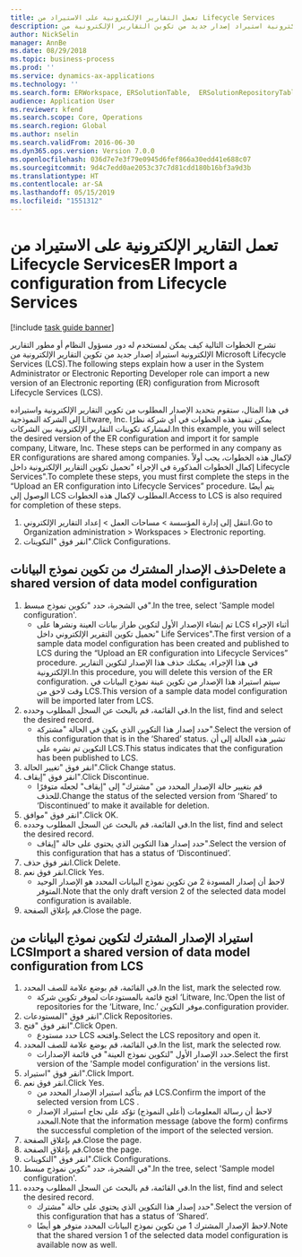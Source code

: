 ```yaml
---
title: تعمل التقارير الإلكترونية على الاستيراد من Lifecycle Services
description: تشرح الخطوات التالية كيف يمكن لمستخدم له دور مسؤول النظام أو مطور التقارير الإلكترونية استيراد إصدار جديد من تكوين التقارير الإلكترونية من Microsoft Lifecycle Services (LCS).
author: NickSelin
manager: AnnBe
ms.date: 08/29/2018
ms.topic: business-process
ms.prod: ''
ms.service: dynamics-ax-applications
ms.technology: ''
ms.search.form: ERWorkspace, ERSolutionTable,  ERSolutionRepositoryTable, ERSolutionImport
audience: Application User
ms.reviewer: kfend
ms.search.scope: Core, Operations
ms.search.region: Global
ms.author: nselin
ms.search.validFrom: 2016-06-30
ms.dyn365.ops.version: Version 7.0.0
ms.openlocfilehash: 036d7e7e3f79e0945d6fef866a30edd41e688c07
ms.sourcegitcommit: 9d4c7edd0ae2053c37c7d81cdd180b16bf3a9d3b
ms.translationtype: HT
ms.contentlocale: ar-SA
ms.lasthandoff: 05/15/2019
ms.locfileid: "1551312"
---
```

# <a name="er-import-a-configuration-from-lifecycle-services"></a><span data-ttu-id="8c6cf-103">تعمل التقارير الإلكترونية على الاستيراد من Lifecycle Services</span><span class="sxs-lookup"><span data-stu-id="8c6cf-103">ER Import a configuration from Lifecycle Services</span></span>

[!include [task guide banner](../../includes/task-guide-banner.md)]

<span data-ttu-id="8c6cf-104">تشرح الخطوات التالية كيف يمكن لمستخدم له دور مسؤول النظام أو مطور التقارير الإلكترونية استيراد إصدار جديد من تكوين التقارير الإلكترونية من Microsoft Lifecycle Services (LCS).</span><span class="sxs-lookup"><span data-stu-id="8c6cf-104">The following steps explain how a user in the System Administrator or Electronic Reporting Developer role can import a new version of an Electronic reporting (ER) configuration from Microsoft Lifecycle Services (LCS).</span></span>

<span data-ttu-id="8c6cf-105">في هذا المثال، ستقوم بتحديد الإصدار المطلوب من تكوين التقارير الإلكترونية واستيراده إلى الشركة النموذجية Litware, Inc. يمكن تنفيذ هذه الخطوات في أي شركة نظرًا لمشاركة تكوينات التقارير الإلكترونية بين الشركات.</span><span class="sxs-lookup"><span data-stu-id="8c6cf-105">In this example, you will select the desired version of the ER configuration and import it for sample company, Litware, Inc. These steps can be performed in any company as ER configurations are shared among companies.</span></span> <span data-ttu-id="8c6cf-106">لإكمال هذه الخطوات، يجب أولاً إكمال الخطوات المذكورة في الإجراء "تحميل تكوين التقارير الإلكترونية داخل Lifecycle Services".</span><span class="sxs-lookup"><span data-stu-id="8c6cf-106">To complete these steps, you must first complete the steps in the “Upload an ER configuration into Lifecycle Services” procedure.</span></span> <span data-ttu-id="8c6cf-107">يتم أيضًا الوصول إلى LCS المطلوب لإكمال هذه الخطوات.</span><span class="sxs-lookup"><span data-stu-id="8c6cf-107">Access to LCS is also required for completion of these steps.</span></span>

1. <span data-ttu-id="8c6cf-108">انتقل إلى إدارة المؤسسة > مساحات العمل‬ > إعداد التقارير الإلكتروني‬.</span><span class="sxs-lookup"><span data-stu-id="8c6cf-108">Go to Organization administration > Workspaces > Electronic reporting.</span></span>
2. <span data-ttu-id="8c6cf-109">انقر فوق "التكوينات".</span><span class="sxs-lookup"><span data-stu-id="8c6cf-109">Click Configurations.</span></span>

## <a name="delete-a-shared-version-of-data-model-configuration"></a><span data-ttu-id="8c6cf-110">حذف الإصدار المشترك من تكوين نموذج البيانات</span><span class="sxs-lookup"><span data-stu-id="8c6cf-110">Delete a shared version of data model configuration</span></span>
1. <span data-ttu-id="8c6cf-111">في الشجرة، حدد "تكوين نموذج مبسط".</span><span class="sxs-lookup"><span data-stu-id="8c6cf-111">In the tree, select 'Sample model configuration'.</span></span>
    * <span data-ttu-id="8c6cf-112">تم إنشاء الإصدار الأول لتكوين طراز بيانات العينة ونشرها على LCS أثناء الإجراء "تحميل تكوين التقرير الإلكتروني داخل Life Services".</span><span class="sxs-lookup"><span data-stu-id="8c6cf-112">The first version of a sample data model configuration has been created and published to LCS during the “Upload an ER configuration into Lifecycle Services” procedure.</span></span> <span data-ttu-id="8c6cf-113">في هذا الإجراء، يمكنك حذف هذا الإصدار لتكوين التقارير الإلكترونية.</span><span class="sxs-lookup"><span data-stu-id="8c6cf-113">In this procedure, you will delete this version of the ER configuration.</span></span> <span data-ttu-id="8c6cf-114">سيتم استيراد هذا الإصدار من تكوين عينة نموذج البيانات في وقت لاحق من LCS.</span><span class="sxs-lookup"><span data-stu-id="8c6cf-114">This version of a sample data model configuration will be imported later from LCS.</span></span>  
2. <span data-ttu-id="8c6cf-115">في القائمة، قم بالبحث عن السجل المطلوب وحدده.</span><span class="sxs-lookup"><span data-stu-id="8c6cf-115">In the list, find and select the desired record.</span></span>
    * <span data-ttu-id="8c6cf-116">حدد إصدار هذا التكوين الذي يكون في الحالة "مشتركة".</span><span class="sxs-lookup"><span data-stu-id="8c6cf-116">Select the version of this configuration that is in the ‘Shared’ status.</span></span> <span data-ttu-id="8c6cf-117">تشير هذه الحالة إلى أن التكوين تم نشره على LCS.</span><span class="sxs-lookup"><span data-stu-id="8c6cf-117">This status indicates that the configuration has been published to LCS.</span></span>  
3. <span data-ttu-id="8c6cf-118">انقر فوق "تغيير الحالة".</span><span class="sxs-lookup"><span data-stu-id="8c6cf-118">Click Change status.</span></span>
4. <span data-ttu-id="8c6cf-119">انقر فوق "إيقاف".</span><span class="sxs-lookup"><span data-stu-id="8c6cf-119">Click Discontinue.</span></span>
    * <span data-ttu-id="8c6cf-120">قم بتغيير حالة الإصدار المحدد من "مشترك" إلى "إيقاف" لجعله متوفرًا للحذف.</span><span class="sxs-lookup"><span data-stu-id="8c6cf-120">Change the status of the selected version from ‘Shared’ to ‘Discontinued’ to make it available for deletion.</span></span>  
5. <span data-ttu-id="8c6cf-121">انقر فوق "موافق".</span><span class="sxs-lookup"><span data-stu-id="8c6cf-121">Click OK.</span></span>
6. <span data-ttu-id="8c6cf-122">في القائمة، قم بالبحث عن السجل المطلوب وحدده.</span><span class="sxs-lookup"><span data-stu-id="8c6cf-122">In the list, find and select the desired record.</span></span>
    * <span data-ttu-id="8c6cf-123">حدد إصدار هذا التكوين الذي يحتوي على حالة "إيقاف".</span><span class="sxs-lookup"><span data-stu-id="8c6cf-123">Select the version of this configuration that has a status of ‘Discontinued’.</span></span>  
7. <span data-ttu-id="8c6cf-124">انقر فوق حذف.</span><span class="sxs-lookup"><span data-stu-id="8c6cf-124">Click Delete.</span></span>
8. <span data-ttu-id="8c6cf-125">انقر فوق نعم.</span><span class="sxs-lookup"><span data-stu-id="8c6cf-125">Click Yes.</span></span>
    * <span data-ttu-id="8c6cf-126">لاحظ أن إصدار المسودة 2 من تكوين نموذج البيانات المحدد هو الإصدار الوحيد المتوفر.</span><span class="sxs-lookup"><span data-stu-id="8c6cf-126">Note that the only draft version 2 of the selected data model configuration is available.</span></span>  
9. <span data-ttu-id="8c6cf-127">قم بإغلاق الصفحة.</span><span class="sxs-lookup"><span data-stu-id="8c6cf-127">Close the page.</span></span>

## <a name="import-a-shared-version-of-data-model-configuration-from-lcs"></a><span data-ttu-id="8c6cf-128">استيراد الإصدار المشترك لتكوين نموذج البيانات من LCS</span><span class="sxs-lookup"><span data-stu-id="8c6cf-128">Import a shared version of data model configuration from LCS</span></span>
1. <span data-ttu-id="8c6cf-129">في القائمة، قم بوضع علامة للصف المحدد.</span><span class="sxs-lookup"><span data-stu-id="8c6cf-129">In the list, mark the selected row.</span></span>
    * <span data-ttu-id="8c6cf-130">افتح قائمة بالمستودعات لموفر تكوين شركة ‘Litware, Inc.’</span><span class="sxs-lookup"><span data-stu-id="8c6cf-130">Open the list of repositories for the ‘Litware, Inc.’</span></span> <span data-ttu-id="8c6cf-131">موفر التكوين.</span><span class="sxs-lookup"><span data-stu-id="8c6cf-131">configuration provider.</span></span>  
2. <span data-ttu-id="8c6cf-132">انقر فوق "المستودعات".</span><span class="sxs-lookup"><span data-stu-id="8c6cf-132">Click Repositories.</span></span>
3. <span data-ttu-id="8c6cf-133">انقر فوق "فتح".</span><span class="sxs-lookup"><span data-stu-id="8c6cf-133">Click Open.</span></span>
    * <span data-ttu-id="8c6cf-134">حدد مستودع LCS وافتحه.</span><span class="sxs-lookup"><span data-stu-id="8c6cf-134">Select the LCS repository and open it.</span></span>  
4. <span data-ttu-id="8c6cf-135">في القائمة، قم بوضع علامة للصف المحدد.</span><span class="sxs-lookup"><span data-stu-id="8c6cf-135">In the list, mark the selected row.</span></span>
    * <span data-ttu-id="8c6cf-136">حدد الإصدار الأول "لتكوين نموذج العينة" في قائمة الإصدارات.</span><span class="sxs-lookup"><span data-stu-id="8c6cf-136">Select the first version of the 'Sample model configuration' in the versions list.</span></span>  
5. <span data-ttu-id="8c6cf-137">انقر فوق "استيراد".</span><span class="sxs-lookup"><span data-stu-id="8c6cf-137">Click Import.</span></span>
6. <span data-ttu-id="8c6cf-138">انقر فوق نعم.</span><span class="sxs-lookup"><span data-stu-id="8c6cf-138">Click Yes.</span></span>
    * <span data-ttu-id="8c6cf-139">قم بتأكيد استيراد الإصدار المحدد من LCS.</span><span class="sxs-lookup"><span data-stu-id="8c6cf-139">Confirm the import of the selected version from LCS .</span></span>  
    * <span data-ttu-id="8c6cf-140">لاحظ أن رسالة المعلومات (أعلى النموذج) تؤكد على نجاح استيراد الإصدار المحدد.</span><span class="sxs-lookup"><span data-stu-id="8c6cf-140">Note that the information message (above the form) confirms the successful completion of the import of the selected version.</span></span>  
7. <span data-ttu-id="8c6cf-141">قم بإغلاق الصفحة.</span><span class="sxs-lookup"><span data-stu-id="8c6cf-141">Close the page.</span></span>
8. <span data-ttu-id="8c6cf-142">قم بإغلاق الصفحة.</span><span class="sxs-lookup"><span data-stu-id="8c6cf-142">Close the page.</span></span>
9. <span data-ttu-id="8c6cf-143">انقر فوق "التكوينات".</span><span class="sxs-lookup"><span data-stu-id="8c6cf-143">Click Configurations.</span></span>
10. <span data-ttu-id="8c6cf-144">في الشجرة، حدد "تكوين نموذج مبسط".</span><span class="sxs-lookup"><span data-stu-id="8c6cf-144">In the tree, select 'Sample model configuration'.</span></span>
11. <span data-ttu-id="8c6cf-145">في القائمة، قم بالبحث عن السجل المطلوب وحدده.</span><span class="sxs-lookup"><span data-stu-id="8c6cf-145">In the list, find and select the desired record.</span></span>
    * <span data-ttu-id="8c6cf-146">حدد إصدار هذا التكوين الذي يحتوي على حالة "مشترك".</span><span class="sxs-lookup"><span data-stu-id="8c6cf-146">Select the version of this configuration that has a status of ‘Shared’.</span></span>  
    * <span data-ttu-id="8c6cf-147">لاحظ الإصدار المشترك 1 من تكوين نموذج البيانات المحدد متوفر هو أيضًا.</span><span class="sxs-lookup"><span data-stu-id="8c6cf-147">Note that the shared version 1 of the selected data model configuration is available now as well.</span></span>  

